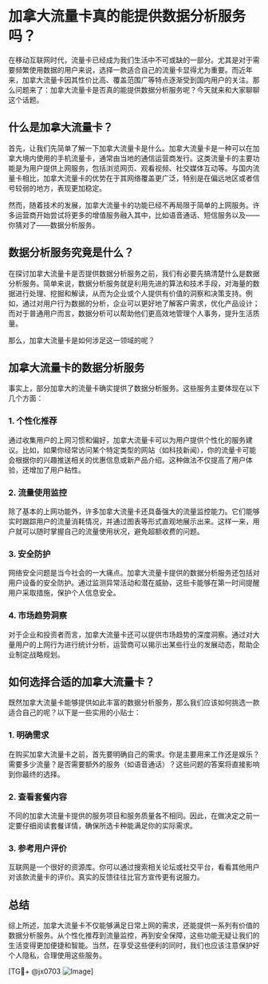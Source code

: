 # 加拿大流量卡真的能提供数据分析服务吗？

在移动互联网时代，流量卡已经成为我们生活中不可或缺的一部分。尤其是对于需要频繁使用数据的用户来说，选择一款适合自己的流量卡显得尤为重要。而近年来，加拿大流量卡因其性价比高、覆盖范围广等特点逐渐受到国内用户的关注。那么问题来了：加拿大流量卡是否真的能提供数据分析服务呢？今天就来和大家聊聊这个话题。

## 什么是加拿大流量卡？

首先，让我们先简单了解一下加拿大流量卡是什么。加拿大流量卡是一种可以在加拿大境内使用的手机流量卡，通常由当地的通信运营商发行。这类流量卡的主要功能是为用户提供上网服务，包括浏览网页、观看视频、社交媒体互动等。与国内流量卡相比，加拿大流量卡的优势在于其网络覆盖更广泛，特别是在偏远地区或者信号较弱的地方，表现更加稳定。

然而，随着技术的发展，加拿大流量卡的功能已经不再局限于简单的上网服务。许多运营商开始尝试将更多的增值服务融入其中，比如语音通话、短信服务以及——你猜对了——数据分析服务。

## 数据分析服务究竟是什么？

在探讨加拿大流量卡是否提供数据分析服务之前，我们有必要先搞清楚什么是数据分析服务。简单来说，数据分析服务就是利用先进的算法和技术手段，对海量的数据进行处理、挖掘和解读，从而为企业或个人提供有价值的洞察和决策支持。例如，通过对用户行为数据的分析，企业可以更好地了解客户需求，优化产品设计；而对于普通用户而言，数据分析可以帮助他们更高效地管理个人事务，提升生活质量。

那么，加拿大流量卡是如何涉足这一领域的呢？

## 加拿大流量卡的数据分析服务

事实上，部分加拿大的流量卡确实提供了数据分析服务。这些服务主要体现在以下几个方面：

### 1. **个性化推荐**

通过收集用户的上网习惯和偏好，加拿大流量卡可以为用户提供个性化的服务建议。比如，如果你经常访问某个特定类型的网站（如科技新闻），你的流量卡可能会根据你的兴趣推送相关的优惠信息或新产品介绍。这种做法不仅提高了用户体验，还增加了用户粘性。

### 2. **流量使用监控**

除了基本的上网功能外，许多加拿大流量卡还具备强大的流量监控能力。它们能够实时跟踪用户的流量消耗情况，并通过图表等形式直观地展示出来。这样一来，用户就可以随时掌握自己的流量使用状况，避免超额收费的问题。

### 3. **安全防护**

网络安全问题是当今社会的一大痛点。加拿大流量卡提供的数据分析服务还包括对用户设备的安全防护。通过监测异常活动和潜在威胁，这些卡能够在第一时间提醒用户采取措施，保护个人信息安全。

### 4. **市场趋势洞察**

对于企业和投资者而言，加拿大流量卡还可以提供市场趋势的深度洞察。通过对大量用户的上网行为进行统计分析，运营商可以揭示出某些行业的发展动态，帮助企业制定战略规划。

## 如何选择合适的加拿大流量卡？

既然加拿大流量卡能够提供如此丰富的数据分析服务，那么我们应该如何挑选一款适合自己的呢？以下是一些实用的小贴士：

### 1. **明确需求**

在购买加拿大流量卡之前，首先要明确自己的需求。你是主要用来工作还是娱乐？需要多少流量？是否需要额外的服务（如语音通话）？这些问题的答案将直接影响到你最终的选择。

### 2. **查看套餐内容**

不同的加拿大流量卡提供的服务项目和服务质量各不相同。因此，在做决定之前一定要仔细阅读套餐详情，确保所选卡种能满足你的实际需求。

### 3. **参考用户评价**

互联网是一个很好的资源库。你可以通过搜索相关论坛或社交平台，看看其他用户对该款流量卡的评价。真实的反馈往往比官方宣传更有说服力。

## 总结

综上所述，加拿大流量卡不仅能够满足日常上网的需求，还能提供一系列有价值的数据分析服务。从个性化推荐到流量监控，再到安全保障，这些功能无疑让我们的生活变得更加便捷和智能。当然，在享受这些便利的同时，我们也应该注意保护好个人隐私，合理使用这些服务。

[TG💪+ @jx0703 ![Image](https://github.com/user-attachments/assets/dbca1d08-cadb-493c-b0ec-ad6f7a83f270)]